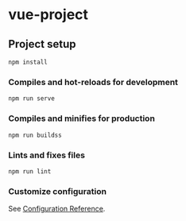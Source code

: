 # vue-project

## Project setup
```
npm install
```

### Compiles and hot-reloads for development
```
npm run serve
```

### Compiles and minifies for production
```
npm run buildss
```

### Lints and fixes files
```
npm run lint
```

### Customize configuration
See [Configuration Reference](https://cli.vuejs.org/config/).
